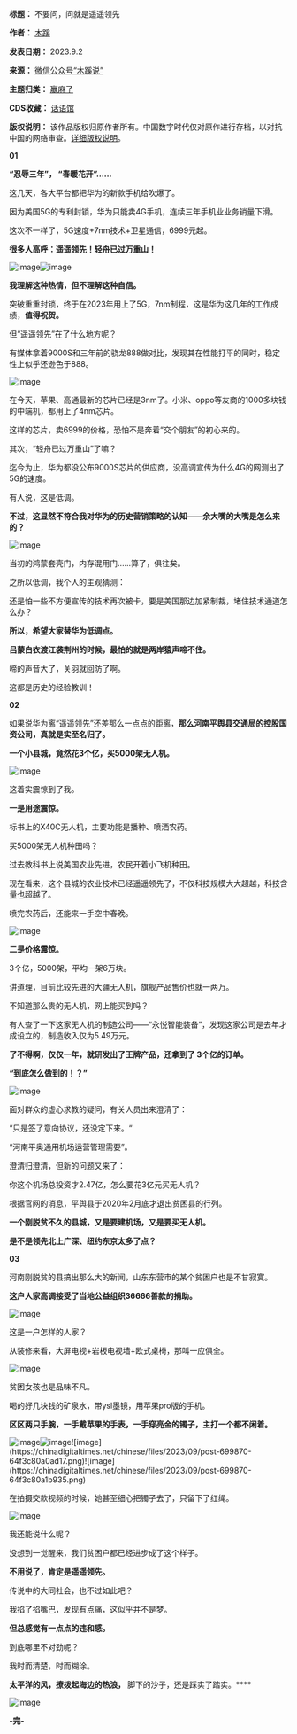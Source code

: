 

**标题：** 不要问，问就是遥遥领先  

**作者：** [木蹊](https://chinadigitaltimes.net/space/木蹊说)  

**发表日期：** 2023.9.2  

**来源：** [微信公众号“木蹊说”](https://mp.weixin.qq.com/s/xECT0y_Mq5D1DDEd9qQB1A)  

**主题归类：** [赢麻了](https://chinadigitaltimes.net/space/赢麻了)  

**CDS收藏：** [话语馆](https://chinadigitaltimes.net/space/%E8%AF%9D%E8%AF%AD%E9%A6%86)  

**版权说明：** 该作品版权归原作者所有。中国数字时代仅对原作进行存档，以对抗中国的网络审查。[详细版权说明](https://chinadigitaltimes.net/chinese/copyright)。


**01** 


**“忍辱三年”， “春暖花开”……** 


这几天，各大平台都把华为的新款手机给吹爆了。


因为美国5G的专利封锁，华为只能卖4G手机，连续三年手机业业务销量下滑。


这次不一样了，5G速度+7nm技术+卫星通信，6999元起。


**很多人高呼：遥遥领先！轻舟已过万重山！** 


![image](https://chinadigitaltimes.net/chinese/files/2023/09/post-699870-64f3c809613b6.png)![image](https://chinadigitaltimes.net/chinese/files/2023/09/post-699870-64f3c8096ec45.png)


**我理解这种热情，但不理解这种自信。** 


突破重重封锁，终于在2023年用上了5G，7nm制程，这是华为这几年的工作成绩，**值得祝贺。** 


但“遥遥领先”在了什么地方呢？


有媒体拿着9000S和三年前的骁龙888做对比，发现其在性能打平的同时，稳定性上似乎还逊色于888。


![image](https://chinadigitaltimes.net/chinese/files/2023/09/post-699870-64f3c80978419.png)


在今天，苹果、高通最新的芯片已经是3nm了。小米、oppo等友商的1000多块钱的中端机，都用上了4nm芯片。


这样的芯片，卖6999的价格，恐怕不是奔着“交个朋友”的初心来的。


其次，“轻舟已过万重山”了嘛？


迄今为止，华为都没公布9000S芯片的供应商，没高调宣传为什么4G的网测出了5G的速度。


有人说，这是低调。


**不过，这显然不符合我对华为的历史营销策略的认知——余大嘴的大嘴是怎么来的？** 


![image](https://chinadigitaltimes.net/chinese/files/2023/09/post-699870-64f3c8098b1bd.png)


当初的鸿蒙套壳门，内存混用门……算了，俱往矣。


之所以低调，我个人的主观猜测：


还是怕一些不方便宣传的技术再次被卡，要是美国那边加紧制裁，堵住技术通道怎么办？


**所以，希望大家替华为低调点。** 


**吕蒙白衣渡江袭荆州的时候，最怕的就是两岸猿声啼不住。** 


啼的声音大了，关羽就回防了啊。


这都是历史的经验教训！


**02** 


如果说华为离“遥遥领先”还差那么一点点的距离，**那么河南平舆县交通局的控股国资公司，真就是实至名归了。** 


**一个小县城，竟然花3个亿，买5000架无人机。** 


![image](https://chinadigitaltimes.net/chinese/files/2023/09/post-699870-64f3c80992bde.png)


这着实震惊到了我。


**一是用途震惊。** 


标书上的X40C无人机，主要功能是播种、喷洒农药。


买5000架无人机种田吗？


过去教科书上说美国农业先进，农民开着小飞机种田。


现在看来，这个县城的农业技术已经遥遥领先了，不仅科技规模大大超越，科技含量也超越了。


喷完农药后，还能来一手空中春晚。


![image](https://chinadigitaltimes.net/chinese/files/2023/09/post-699870-64f3c809a5160.png)


**二是价格震惊。** 


3个亿，5000架，平均一架6万块。


讲道理，目前比较先进的大疆无人机，旗舰产品售价也就一两万。


不知道那么贵的无人机，网上能买到吗？


有人查了一下这家无人机的制造公司——“永悦智能装备”，发现这家公司是去年才成设立的，制造收入仅为5.49万元。


**了不得啊，仅仅一年，就研发出了王牌产品，还拿到了 3个亿的订单。** 


**“到底怎么做到的！？”** 


![image](https://chinadigitaltimes.net/chinese/files/2023/09/post-699870-64f3c809ae5a7.)


面对群众的虚心求教的疑问，有关人员出来澄清了：


“只是签了意向协议，还没定下来。“


“河南平奥通用机场运营管理需要”。


澄清归澄清，但新的问题又来了：


你这个机场总投资才2.47亿，怎么要花3亿元买无人机？


根据官网的消息，平舆县于2020年2月底才退出贫困县的行列。


**一个刚脱贫不久的县城，又是要建机场，又是要买无人机。** 


**是不是领先北上广深、纽约东京太多了点？** 


**03** 


河南刚脱贫的县搞出那么大的新闻，山东东营市的某个贫困户也是不甘寂寞。


**这户人家高调接受了当地公益组织36666善款的捐助。** 


![image](https://chinadigitaltimes.net/chinese/files/2023/09/post-699870-64f3c809c3cc4.png)


这是一户怎样的人家？


从装修来看，大屏电视+岩板电视墙+欧式桌椅，那叫一应俱全。


![image](https://chinadigitaltimes.net/chinese/files/2023/09/post-699870-64f3c809da9e7.png)


贫困女孩也是品味不凡。


喝的好几块钱的矿泉水，带ysl墨镜，用苹果pro版的手机。


**区区两只手腕，一手戴苹果的手表，一手穿亮金的镯子，主打一个都不闲着。** 


![image](https://chinadigitaltimes.net/chinese/files/2023/09/post-699870-64f3c809e708c.png)![image](https://chinadigitaltimes.net/chinese/files/2023/09/post-699870-64f3c809ee7fb.)![image](https://chinadigitaltimes.net/chinese/files/2023/09/post-699870-64f3c80a0ad17.png)![image](https://chinadigitaltimes.net/chinese/files/2023/09/post-699870-64f3c80a1b935.png)


在拍摄交款视频的时候，她甚至细心把镯子去了，只留下了红绳。


![image](https://chinadigitaltimes.net/chinese/files/2023/09/post-699870-64f3c80a29d46.png)


我还能说什么呢？


没想到一觉醒来，我们贫困户都已经进步成了这个样子。


**不用说了，肯定是遥遥领先。** 


传说中的大同社会，也不过如此吧？


我掐了掐嘴巴，发现有点痛，这似乎并不是梦。


**但总感觉有一点点的违和感。** 


到底哪里不对劲呢？


我时而清楚，时而糊涂。


**太平洋的风，撩拨起海边的热浪，** 脚下的沙子，还是踩实了踏实。\*\*\*\*


![image](https://chinadigitaltimes.net/chinese/files/2023/09/post-699870-64f3c80a30e4f.)


**-完-** 

